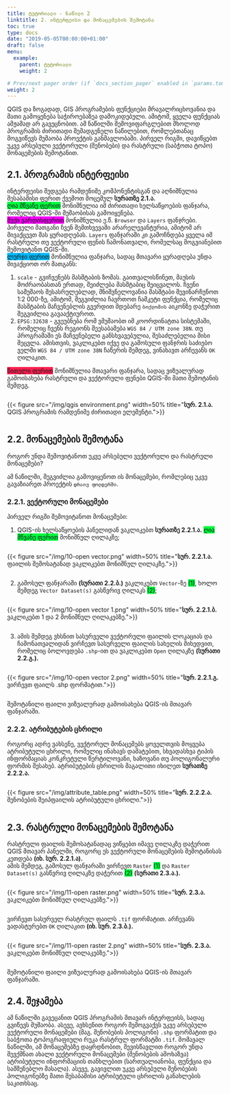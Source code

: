 ```yaml
---
title: ტუტორიალი - ნაწილი 2
linktitle: 2. ინტერფეისი და მონაცემების შემოტანა
toc: true
type: docs
date: "2019-05-05T00:00:00+01:00"
draft: false
menu:
  example:
    parent: ტუტორიალი
    weight: 2

# Prev/next pager order (if `docs_section_pager` enabled in `params.toml`)
weight: 2
---
```


QGIS და ზოგადად, GIS პროგრამების ფუნქციები მრავალრიცხოვანია და მათი გამოყენება საჭიროებაზეა დამოკიდებული. ამიტომ, ყველა ფუნქციას ამჟამად არ გავეცნობით. ამ ნაწილში შემოვიფარგლებით მხოლოდ პროგრამის ძირითადი შემადგენელი ნაწილებით, რომლებთანაც მოგვიწევს მუშაობა პროექტის განმავლობაში. პირველ რიგში, დავიწყებთ უკვე არსებული ვექტორული (შენობები) და რასტრული (საბჭოთა ტოპო) მონაცემების შემოტანით. 

## 2.1. პროგრამის ინტერფეისი

ინტერფეისი შედგება რამდენიმე კომპონენტისგან და აღნიშნულია შესაბამისი ფერით ქვემოთ მოცემულ <b>სურათზე 2.1.ა.</b>  
<span style="background-color: #00f93e"> ღია მწვანე ფერით</span> მონიშნულია იმ ძირითადი ხელსაწყოების ფანჯარა, რომელიც QGIS-ში მუშაობისას გამოიყენება.  
<span style="background-color: #f600f9 ">მუქი ვარდისფერით</span> მონიშნულია ე.წ. `Browser` და `Layers` ფანჯრები. პირველი მათგანი ჩვენ შემთხვევაში არარელევანტურია, ამიტომ არ მივაქცევთ მას ყურადღებას. `Layers` ფანჯარაში კი გამოჩნდება ყველა იმ რასტრული თუ ვექტორული ფენის ჩამონათვალი, რომელსაც მოგვიანებით შემოვიტანთ QGIS-ში.  
<span style="background-color: #00b7f9 ">ლურჯი ფერით</span> მონიშნულია ფანჯარა, სადაც მთავარი ყურადღება უნდა მივაქციოთ ორ მათგანს:
  1. `scale` - გვიჩვენებს მასშტაბის ზომას. გაითვალისწინეთ, მაუსის მოძრაობასთან ერთად, შეიძლება მასშტაბიც შეიცვალოს. ჩვენი სამუშაოს შესასრულებლად, მნიშვნელოვანია მასშტაბი შევინარჩუნოთ 1:2 000-ზე, ამიტომ, შეგვიძლია ჩავრთოთ ჩამკეტი ფუნქცია, რომელიც მასშტაბის მაჩვენებლის გვერდით მდებარე `ბოქლომის` აიკონზე დაჭერით შეგვიძლია გავააქტიუროთ.
  2. `EPSG:32638` - გვეუბნება რომ ვმუშაობთ იმ კოორდინატთა სისტემაში, რომელიც ჩვენს რეგიონს შეესაბამება `WGS 84 / UTM zone 38N`. თუ პროგრამაში ეს მაჩვენებელი განსხვავებულია, შესაძლებელია მისი შეცვლა. ამისთვის, ვაკლიკებთ იქვე და გამოსული ფანჯრის საძიებო ველში `WGS 84 / UTM zone 38N` ჩაწერის შემდეგ, ვინახავთ არჩევანს `OK` ღილაკით. 

<span style="background-color: #fd1f50 ">წითელი ფერით</span> მონიშნულია მთავარი ფანჯარა, სადაც ვიზუალურად გამოისახება რასტრული და ვექტორული ფენები QGIS-ში მათი შემოტანის შემდეგ.

<!DOCTYPE html>
<html>
<head>
<meta name="viewport" content="width=device-width, initial-scale=1">
</head>
<body>
<div class="row">
  <div class="column" style="">
    <p>{{< figure src="/img/qgis environment.png" width=50% title="<b>სურ. 2.1.ა.</b> QGIS პროგრამის რამდენიმე ძირითადი ელემენტი.">}}</p>
  </div>
</div>
</body>
</html>

## 2.2. მონაცემების შემოტანა

როგორ უნდა შემოვიტანოთ უკვე არსებული ვექტორული და რასტრული მონაცემები?  

ამ ნაწილში, შეგვიძლია გამოვიყენოთ ის მონაცემები, რომლებიც უკვე გავაზიარეთ პროექტის `დრაივ ფოლდერში`. 

### 2.2.1. ვექტორული მონაცემები

პირველ რიგში შემოვიტანოთ მონაცემები: 

  1. QGIS-ის ხელსაწყოების პანელიდან ვაკლიკებთ <b>სურათზე 2.2.1.ა.</b> <span style="background-color: #00f93e"> ღია მწვანე ფერით</span> მონიშნულ ღილაკზე;

<div class="row">
  <div class="column" style="">
    <p>{{< figure src="/img/10-open vector.png" width=50% title="<b>სურ. 2.2.1.ა.</b> ფაილის შემოსატანად ვაკლიკებთ მონიშნულ ღილაკზე.">}}</p>
  </div>
</div>

  2. გამოსულ ფანჯარაში <b>(სურათი 2.2.ბ.)</b> ვაკლიკებთ `Vector`-ზე <span style="background-color: #00f93e">(1)</span>, ხოლო შემდეგ `Vector Dataset(s)` გასწვრივ ღილაკს <span style="background-color: #00f93e">(2)</span>;

<div class="row">
  <div class="column" style="">
    <p>{{< figure src="/img/10-open vector 1.png" width=50% title="<b>სურ. 2.2.1.ბ.</b> ვაკლიკებთ 1 და 2 მონიშნულ ღილაკებზე.">}}</p>
  </div>
</div>

  3. ამის შემდეგ ვხსნით სასურველი ვექტორული ფაილის ლოკაციას და ჩამონათვალიდან ვირჩევთ სასურველი ფაილის სახელის მიხედვით, რომელიც ბოლოვდება `.shp`-ით და ვაკლიკებთ `Open` ღილაკზე <b>(სურათი 2.2.გ.).</b> 

<div class="row">
  <div class="column" style="">
    <p>{{< figure src="/img/10-open vector 2.png" width=50% title="<b>სურ. 2.2.1.გ.</b> ვირჩევთ ფაილს .shp ფორმატით.">}}</p>
  </div>
</div>

შემოტანილი ფაილი ვიზუალურად გამოისახება QGIS-ის მთავარ ფანჯარაში. 

### 2.2.2. ატრიბუტების ცხრილი

როგორც ადრე ვახსენე, ვექტორულ მონაცემებს ყოველთვის მოყვება ატრიბუტული ცხრილი, რომელიც ინახავს დამატებით, სხვადასხვა ტიპის ინფორმაციას კონკრეტული წერტილოვანი, ხაზოვანი თუ პოლიგონალური ფორმის შესახებ. ატრიბუტების ცხრილის მაგალითი იხილეთ <b>სურათზე 2.2.2.ა.</b>

<div class="row">
  <div class="column" style="">
    <p>{{< figure src="/img/attribute_table.png" width=50% title="<b>სურ. 2.2.2.ა.</b> შენობების შეიპფაილის ატრიბუტული ცხრილი.">}}</p>
  </div>
</div>

## 2.3. რასტრული მონაცემების შემოტანა 

რასტრული ფაილის შემოსატანადაც ვიწყებთ იმავე ღილაკზე დაჭერით QGIS მთავარ პანელში, როგორც ეს ვექტორული მონაცემების შემოტანისას კეთდება <b>(იხ. სურ. 2.2.1.ა).</b>  
ამის შემდეგ, გამოსულ ფანჯარაში ვირჩევთ `Raster` <span style="background-color: #00f93e">(1)</span> და `Raster Dataset(s)` გასწვრივ ღილაკზე დაჭერით <span style="background-color: #00f93e">(2)</span> <b>(სურათი 2.3.ა.).</b>

<div class="row">
  <div class="column" style="">
    <p>{{< figure src="/img/11-open raster.png" width=50% title="<b>სურ. 2.3.ა.</b> ვაკლიკებთ მონიშნულ ღილაკებზე.">}}</p>
  </div>
</div>

ვირჩევთ სასურველ რასტრულ ფაილს `.tif` ფორმატით. არჩევანს ვადასტურებთ `OK` ღილაკით <b>(იხ. სურ. 2.3.ბ.).</b>

<div class="row">
  <div class="column" style="">
    <p>{{< figure src="/img/11-open raster 2.png" width=50% title="<b>სურ. 2.3.ა.</b> ვაკლიკებთ მონიშნულ ღილაკებზე.">}}</p>
  </div>
</div>

შემოტანილი ფაილი ვიზუალურად გამოისახება QGIS-ის მთავარ ფანჯარაში. 

## 2.4. შეჯამება

ამ ნაწილში გავეცანით QGIS პროგრამის მთავარ ინტერფეისს, სადაც გვიწევს მუშაობა. ასევე, ავხსენით როგორ შემოგვაქვს უკვე არსებული ვექტორული მონაცემები (მაგ. შენობების პოლიგონი) `.shp` ფორმატით და საბჭოთა ტოპოგრაფიული რუკა რასტრულ ფორმატში `.tif`. 
მომავალ ნაწილში, ამ მონაცემებზე დაყრდნობით, შევისწავლით როგორ უნდა შევქმნათ ახალი ვექტორული მონაცემები (შენობების ამოხაზვა) ატრიბუტული ინფორმაციის თანხლებით (სართუალიანობა, ფუნქცია და სამშენებლო მასალა). ასევე, გავივლით უკვე არსებული შენობების პოლიგონებზე მათი შესაბამისი ატრიბუტული ცხრილის განახლების საკითხსაც. 